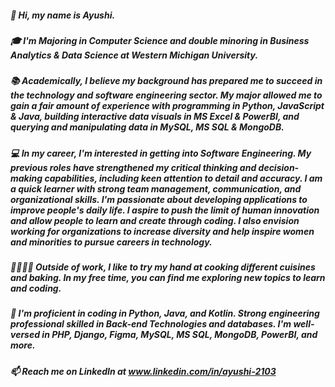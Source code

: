 ##### 👋 Hi, my name is Ayushi.

##### 🎓 I'm Majoring in Computer Science and double minoring in Business Analytics & Data Science at Western Michigan University. 

##### 📚 Academically, I believe my background has prepared me to succeed in the technology and software engineering sector. My major allowed me to gain a fair amount of experience with programming in Python, JavaScript & Java, building interactive data visuals in MS Excel & PowerBI, and querying and manipulating data in MySQL, MS SQL & MongoDB. 

##### 💻 In my career, I'm interested in getting into Software Engineering. My previous roles have strengthened my critical thinking and decision-making capabilities, including keen attention to detail and accuracy. I am a quick learner with strong team management, communication, and organizational skills. I'm passionate about developing applications to improve people's daily life. I aspire to push the limit of human innovation and allow people to learn and create through coding. I also envision working for organizations to increase diversity and help inspire women and minorities to pursue careers in technology.

##### 👩‍🍳👩‍💻 Outside of work, I like to try my hand at cooking different cuisines and baking. In my free time, you can find me exploring new topics to learn and coding.

##### 💪 I'm proficient in coding in Python, Java, and Kotlin. Strong engineering professional skilled in Back-end Technologies and databases. I'm well-versed in PHP, Django, Figma, MySQL, MS SQL, MongoDB, PowerBI, and more.

##### 📫 Reach me on LinkedIn at www.linkedin.com/in/ayushi-2103


<!--
**Ayushi0321/Ayushi0321** is a ✨ _special_ ✨ repository because its `README.md` (this file) appears on your GitHub profile.

Here are some ideas to get you started:

- 🔭 I’m currently working on ...
- 🌱 I’m currently learning ...
- 👯 I’m looking to collaborate on ...
- 🤔 I’m looking for help with ...
- 💬 Ask me about ...
- 📫 How to reach me: ...
- 😄 Pronouns: ...
- ⚡ Fun fact: ...
-->

